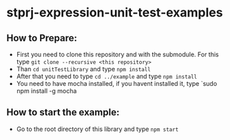 # stprj-expression-unit-test-examples
## How to Prepare:
- First you need to clone this repository and with the submodule. For this type `git clone --recursive <this repository>`
- Than `cd unitTestLibrary` and type `npm install`
- After that you need to type `cd ../example` and type `npm install`
- You need to have mocha installed, if you havent installed it, type `sudo npm install -g mocha
## How to start the example:
- Go to the root directory of this library and type `npm start`
